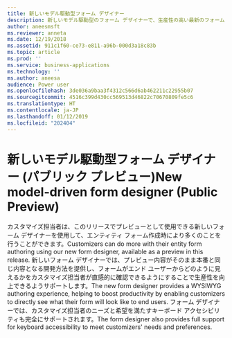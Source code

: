 ```yaml
---
title: 新しいモデル駆動型フォーム デザイナー
description: 新しいモデル駆動型のフォーム デザイナーで、生産性の高い最新のフォーム オーサリングを体験します
author: aneesmsft
ms.reviewer: anneta
ms.date: 12/19/2018
ms.assetid: 911c1f60-ce73-e811-a96b-000d3a18c83b
ms.topic: article
ms.prod: ''
ms.service: business-applications
ms.technology: ''
ms.author: aneesa
audience: Power user
ms.openlocfilehash: 3de036a9baa3f4312c566d6ab462211c22955b07
ms.sourcegitcommit: 4516c399d430cc569513d46822c70670809fe5c6
ms.translationtype: HT
ms.contentlocale: ja-JP
ms.lasthandoff: 01/12/2019
ms.locfileid: "202404"
---
```

# <a name="new-model-driven-form-designer-public-preview"></a><span data-ttu-id="5ac4e-103">新しいモデル駆動型フォーム デザイナー (パブリック プレビュー)</span><span class="sxs-lookup"><span data-stu-id="5ac4e-103">New model-driven form designer (Public Preview)</span></span>




<span data-ttu-id="5ac4e-104">カスタマイズ担当者は、このリリースでプレビューとして使用できる新しいフォーム デザイナーを使用して、エンティティ フォーム作成時により多くのことを行うことができます。</span><span class="sxs-lookup"><span data-stu-id="5ac4e-104">Customizers can do more with their entity form authoring using our new form designer, available as a preview in this release.</span></span> <span data-ttu-id="5ac4e-105">新しいフォーム デザイナーでは、プレビュー内容がそのまま本番と同じ内容となる開発方法を提供し、フォームがエンド ユーザーからどのように見えるかをカスタマイズ担当者が直感的に確認できるようにすることで生産性を向上できるようサポートします。</span><span class="sxs-lookup"><span data-stu-id="5ac4e-105">The new form designer provides a WYSIWYG authoring experience, helping to boost productivity by enabling customizers to directly see what their form will look like to end users.</span></span> <span data-ttu-id="5ac4e-106">フォーム デザイナーでは、カスタマイズ担当者のニーズと希望を満たすキーボード アクセシビリティも完全にサポートされます。</span><span class="sxs-lookup"><span data-stu-id="5ac4e-106">The form designer also provides full support for keyboard accessibility to meet customizers' needs and preferences.</span></span>
